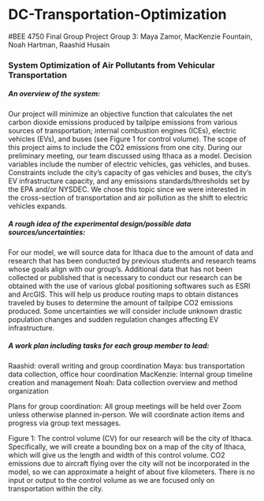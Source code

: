 # DC-Transportation-Optimization
#BEE 4750 Final Group Project
Group 3: Maya Zamor, MacKenzie Fountain, Noah Hartman, Raashid Husain

### System Optimization of Air Pollutants from Vehicular Transportation

##### An overview of the system:
Our project will minimize an objective function that calculates the net carbon dioxide emissions produced by tailpipe emissions from various sources of transportation; internal combustion engines (ICEs), electric vehicles (EVs), and buses (see Figure 1 for control volume). The scope of this project aims to include the CO2 emissions from one city. During our preliminary meeting, our team discussed using Ithaca as a model. Decision variables include the number of electric vehicles, gas vehicles, and buses. Constraints include the city’s capacity of gas vehicles and buses, the city’s EV infrastructure capacity, and any emissions standards/thresholds set by the EPA and/or NYSDEC. We chose this topic since we were interested in the cross-section of transportation and air pollution as the shift to electric vehicles expands.

##### A rough idea of the experimental design/possible data sources/uncertainties:

For our model, we will source data for Ithaca due to the amount of data and research that has been conducted by previous students and research teams whose goals align with our group’s. Additional data that has not been collected or published that is necessary to conduct our research can be obtained with the use of various global positioning softwares such as ESRI and ArcGIS. This will help us produce routing maps to obtain distances traveled by buses to determine the amount of tailpipe CO2 emissions produced. Some uncertainties we will consider include unknown drastic population changes and sudden regulation changes affecting EV infrastructure.

##### A work plan including tasks for each group member to lead:
Raashid: overall writing and group coordination
Maya: bus transportation data collection, office hour coordination
MacKenzie: Internal group timeline creation and management
Noah: Data collection overview and method organization

Plans for group coordination:
All group meetings will be held over Zoom unless otherwise planned in-person. We will coordinate action items and progress via group text messages.




Figure 1: The control volume (CV) for our research will be the city of Ithaca. Specifically, we will create a bounding box on a map of the city of Ithaca, which will give us the length and width of this control volume. CO2 emissions due to aircraft flying over the city will not be incorporated in the model, so we can approximate a height of about five kilometers. There is no input or output to the control volume as we are focused only on transportation within the city. 
